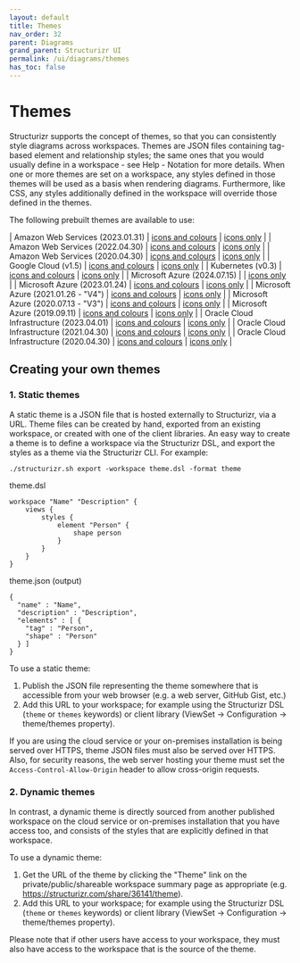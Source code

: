 ```yaml
---
layout: default
title: Themes
nav_order: 32
parent: Diagrams
grand_parent: Structurizr UI
permalink: /ui/diagrams/themes
has_toc: false
---
```


# Themes

Structurizr supports the concept of themes, so that you can consistently style diagrams across workspaces.
Themes are JSON files containing tag-based element and relationship styles; the same ones that you would usually define
in a workspace - see Help - Notation for more details.
When one or more themes are set on a workspace, any styles defined in those themes will be used as a basis
when rendering diagrams. Furthermore, like CSS, any styles additionally defined in the workspace will override those
defined in the themes.

The following prebuilt themes are available to use:

| Amazon Web Services (2023.01.31) | [icons and colours](https://structurizr.com/help/theme?url=https://static.structurizr.com/themes/amazon-web-services-2023.01.31/theme.json) | [icons only](https://structurizr.com/help/theme?url=https://static.structurizr.com/themes/amazon-web-services-2023.01.31/icons.json) |
| Amazon Web Services (2022.04.30) | [icons and colours](https://structurizr.com/help/theme?url=https://static.structurizr.com/themes/amazon-web-services-2022.04.30/theme.json) | [icons only](https://structurizr.com/help/theme?url=https://static.structurizr.com/themes/amazon-web-services-2022.04.30/icons.json) |
| Amazon Web Services (2020.04.30) | [icons and colours](https://structurizr.com/help/theme?url=https://static.structurizr.com/themes/amazon-web-services-2020.04.30/theme.json) | [icons only](https://structurizr.com/help/theme?url=https://static.structurizr.com/themes/amazon-web-services-2020.04.30/icons.json) |
| Google Cloud (v1.5) | [icons and colours](https://structurizr.com/help/theme?url=https://static.structurizr.com/themes/google-cloud-v1.5/theme.json) | [icons only](https://structurizr.com/help/theme?url=https://static.structurizr.com/themes/google-cloud-v1.5/icons.json) |
| Kubernetes (v0.3) | [icons and colours](https://structurizr.com/help/theme?url=https://static.structurizr.com/themes/kubernetes-v0.3/theme.json) | [icons only](https://structurizr.com/help/theme?url=https://static.structurizr.com/themes/kubernetes-v0.3/icons.json) |
| Microsoft Azure (2024.07.15) | | [icons only](https://structurizr.com/help/theme?url=https://static.structurizr.com/themes/microsoft-azure-2024.07.15/icons.json) |
| Microsoft Azure (2023.01.24) | [icons and colours](https://structurizr.com/help/theme?url=https://static.structurizr.com/themes/microsoft-azure-2023.01.24/theme.json) | [icons only](https://structurizr.com/help/theme?url=https://static.structurizr.com/themes/microsoft-azure-2023.01.24/icons.json) |
| Microsoft Azure (2021.01.26 - "V4") | [icons and colours](https://structurizr.com/help/theme?url=https://static.structurizr.com/themes/microsoft-azure-2021.01.26/theme.json) | [icons only](https://structurizr.com/help/theme?url=https://static.structurizr.com/themes/microsoft-azure-2021.01.26/icons.json) |
| Microsoft Azure (2020.07.13 - "V3") | [icons and colours](https://structurizr.com/help/theme?url=https://static.structurizr.com/themes/microsoft-azure-2020.07.13/theme.json) | [icons only](https://structurizr.com/help/theme?url=https://static.structurizr.com/themes/microsoft-azure-2020.07.13/icons.json) |
| Microsoft Azure (2019.09.11) | [icons and colours](https://structurizr.com/help/theme?url=https://static.structurizr.com/themes/microsoft-azure-2019.09.11/theme.json) | [icons only](https://structurizr.com/help/theme?url=https://static.structurizr.com/themes/microsoft-azure-2019.09.11/icons.json) |
| Oracle Cloud Infrastructure (2023.04.01) | [icons and colours](https://structurizr.com/help/theme?url=https://static.structurizr.com/themes/oracle-cloud-infrastructure-2023.04.01/theme.json) | [icons only](https://structurizr.com/help/theme?url=https://static.structurizr.com/themes/oracle-cloud-infrastructure-2023.04.01/icons.json) |
| Oracle Cloud Infrastructure (2021.04.30) | [icons and colours](https://structurizr.com/help/theme?url=https://static.structurizr.com/themes/oracle-cloud-infrastructure-2021.04.30/theme.json) | [icons only](https://structurizr.com/help/theme?url=https://static.structurizr.com/themes/oracle-cloud-infrastructure-2021.04.30/icons.json) |
| Oracle Cloud Infrastructure (2020.04.30) | [icons and colours](https://structurizr.com/help/theme?url=https://static.structurizr.com/themes/oracle-cloud-infrastructure-2020.04.30/theme.json) | [icons only](https://structurizr.com/help/theme?url=https://static.structurizr.com/themes/oracle-cloud-infrastructure-2020.04.30/icons.json) |

## Creating your own themes

### 1. Static themes

A static theme is a JSON file that is hosted externally to Structurizr, via a URL.
Theme files can be created by hand, exported from an existing workspace, or created with one of the
client libraries. An easy way to create a theme is to define a workspace via the Structurizr DSL, and
export the styles as a theme via the Structurizr CLI. For example:

```
./structurizr.sh export -workspace theme.dsl -format theme
```

theme.dsl

```
workspace "Name" "Description" {
    views {
        styles {
            element "Person" {
                shape person
            }
        }
    }
}
```

theme.json (output)

```
{
  "name" : "Name",
  "description" : "Description",
  "elements" : [ {
    "tag" : "Person",
    "shape" : "Person"
  } ]
}
```

To use a static theme:

1. Publish the JSON file representing the theme somewhere that is accessible from your web browser
(e.g. a web server, GitHub Gist, etc.)
2. Add this URL to your workspace; for example using the Structurizr DSL (`theme` or `themes` keywords) or client library (ViewSet -> Configuration -> theme/themes property).

If you are using the cloud service or your on-premises installation is being served over HTTPS, theme JSON files must also be served over HTTPS.
Also, for security reasons, the web server hosting your theme must set the `Access-Control-Allow-Origin` header to allow cross-origin requests.


### 2. Dynamic themes

In contrast, a dynamic theme is directly sourced from another published workspace on the cloud service or on-premises
installation that you have access too, and consists of the styles that are explicitly defined in that workspace.

To use a dynamic theme:

1. Get the URL of the theme by clicking the "Theme" link on the private/public/shareable workspace summary page as appropriate (e.g. https://structurizr.com/share/36141/theme).
2. Add this URL to your workspace; for example using the Structurizr DSL (`theme` or `themes` keywords) or client library (ViewSet -> Configuration -> theme/themes property).

Please note that if other users have access to your workspace, they must also have access to the workspace that is the source of the theme.
